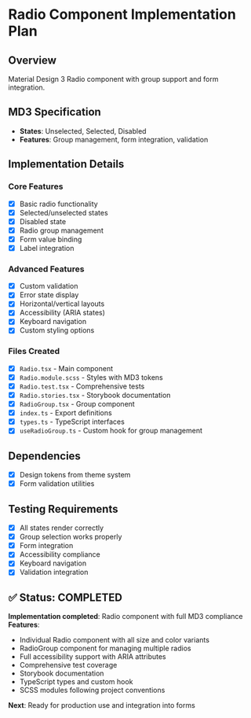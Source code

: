 # Radio Component Implementation Plan

## Overview

Material Design 3 Radio component with group support and form integration.

## MD3 Specification

- **States**: Unselected, Selected, Disabled
- **Features**: Group management, form integration, validation

## Implementation Details

### Core Features

- [x] Basic radio functionality
- [x] Selected/unselected states
- [x] Disabled state
- [x] Radio group management
- [x] Form value binding
- [x] Label integration

### Advanced Features

- [x] Custom validation
- [x] Error state display
- [x] Horizontal/vertical layouts
- [x] Accessibility (ARIA states)
- [x] Keyboard navigation
- [x] Custom styling options

### Files Created

- [x] `Radio.tsx` - Main component
- [x] `Radio.module.scss` - Styles with MD3 tokens
- [x] `Radio.test.tsx` - Comprehensive tests
- [x] `Radio.stories.tsx` - Storybook documentation
- [x] `RadioGroup.tsx` - Group component
- [x] `index.ts` - Export definitions
- [x] `types.ts` - TypeScript interfaces
- [x] `useRadioGroup.ts` - Custom hook for group management

## Dependencies

- [x] Design tokens from theme system
- [x] Form validation utilities

## Testing Requirements

- [x] All states render correctly
- [x] Group selection works properly
- [x] Form integration
- [x] Accessibility compliance
- [x] Keyboard navigation
- [x] Validation integration

## ✅ Status: COMPLETED

**Implementation completed**: Radio component with full MD3 compliance
**Features**:

- Individual Radio component with all size and color variants
- RadioGroup component for managing multiple radios
- Full accessibility support with ARIA attributes
- Comprehensive test coverage
- Storybook documentation
- TypeScript types and custom hook
- SCSS modules following project conventions

**Next**: Ready for production use and integration into forms
